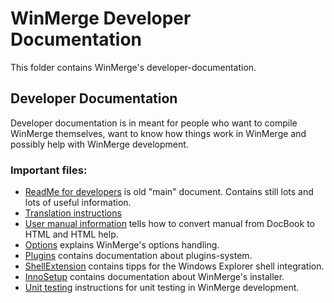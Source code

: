 # WinMerge Developer Documentation

This folder contains WinMerge's developer-documentation.

## Developer Documentation

Developer documentation is in meant for people who want to compile WinMerge themselves, want to know how things work in WinMerge and possibly help with WinMerge development.

### Important files:

 * [ReadMe for developers](readme-developers.html) is old "main" document. Contains still lots and lots of useful information.
 * [Translation instructions](../../Translations/README.md)
 * [User manual information](../Users/Manual/README.md) tells how to convert manual from DocBook to HTML and HTML help.
 * [Options](Options.html) explains WinMerge's options handling.
 * [Plugins](../../Plugins/README.md) contains documentation about plugins-system.
 * [ShellExtension](../../ShellExtension/README.md) contains tipps for the Windows Explorer shell integration.
 * [InnoSetup](../../Installer/InnoSetup/README.md) contains documentation about WinMerge's installer.
 * [Unit testing](UnitTesting.html) instructions for unit testing in WinMerge development.